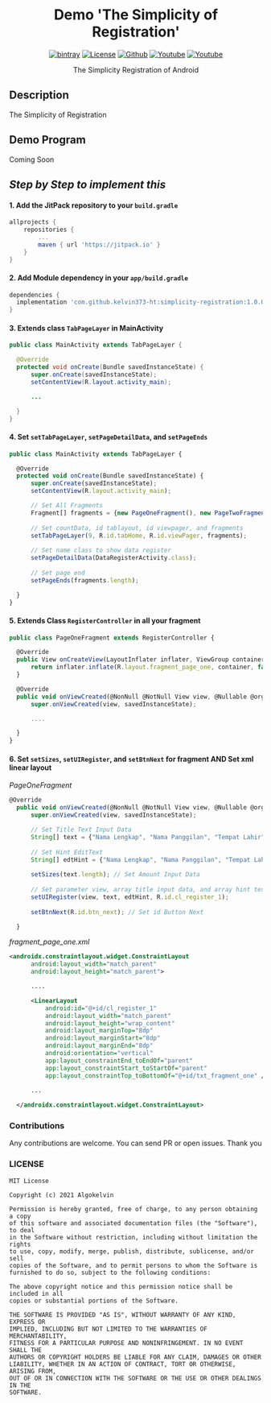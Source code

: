 <h1 align="center">Demo 'The Simplicity of Registration'</h1>

<p align="center">
  <a href="https://jitpack.io/#kelvin373-ht/simplicity-registration"><img alt="bintray" src="https://jitpack.io/v/kelvin373-ht/simplicity-registration.svg"></a>
  <a href="LICENSE"><img alt="License" src="https://img.shields.io/github/license/kelvin373-ht/demo-simplicity-registration"></a>
  <a href="https://github.com/kelvin373-ht"><img alt="Github" src="https://img.shields.io/github/followers/kelvin373-ht?label=follow&style=social"></a>
  <a href="https://www.youtube.com/c/AlgoKelvin373/"><img alt="Youtube" src="https://img.shields.io/youtube/channel/views/UCpSHZFRx64xWwXYbWbyXxfw?style=social"></a>
  <a href="https://www.youtube.com/c/AlgoKelvin373/"><img alt="Youtube" src="https://img.shields.io/youtube/channel/subscribers/UCpSHZFRx64xWwXYbWbyXxfw?style=social"></a>
</p>

<p align="center">The Simplicity Registration of Android</p>

## Description

The Simplicity of Registration

## Demo Program

Coming Soon

## _Step by Step to implement this_

#### 1. Add the JitPack repository to your `build.gradle`

```gradle
allprojects {
    repositories {
        ...
        maven { url 'https://jitpack.io' }
    }
}
  ```
  #### 2. Add Module dependency in your `app/build.gradle`
  
  ```gradle
  dependencies {
    implementation 'com.github.kelvin373-ht:simplicity-registration:1.0.0'
  }
  ```
  #### 3. Extends class `TabPageLayer` in MainActivity
  ```java
  public class MainActivity extends TabPageLayer {

    @Override
    protected void onCreate(Bundle savedInstanceState) {
        super.onCreate(savedInstanceState);
        setContentView(R.layout.activity_main);

        ...

    }
}
  ```
  #### 4. Set `setTabPageLayer`, `setPageDetailData`, and `setPageEnds`
  ```js
  public class MainActivity extends TabPageLayer {

    @Override
    protected void onCreate(Bundle savedInstanceState) {
        super.onCreate(savedInstanceState);
        setContentView(R.layout.activity_main);

        // Set All Fragments
        Fragment[] fragments = {new PageOneFragment(), new PageTwoFragment(), new PageThreeFragment()};
        
        // Set countData, id tablayout, id viewpager, and fragments
        setTabPageLayer(9, R.id.tabHome, R.id.viewPager, fragments);
        
        // Set name class to show data register
        setPageDetailData(DataRegisterActivity.class);
        
        // Set page end
        setPageEnds(fragments.length);

    }
}
  ```
  #### 5. Extends Class `RegisterController` in all your fragment
  ```js
  public class PageOneFragment extends RegisterController {

    @Override
    public View onCreateView(LayoutInflater inflater, ViewGroup container, Bundle savedInstanceState) {
        return inflater.inflate(R.layout.fragment_page_one, container, false);
    }

    @Override
    public void onViewCreated(@NonNull @NotNull View view, @Nullable @org.jetbrains.annotations.Nullable Bundle savedInstanceState) {
        super.onViewCreated(view, savedInstanceState);

        ....

    }
}
  ```
  #### 6. Set `setSizes`, `setUIRegister`, and `setBtnNext` for fragment AND Set xml linear layout
  _PageOneFragment_
  ```js
  @Override
    public void onViewCreated(@NonNull @NotNull View view, @Nullable @org.jetbrains.annotations.Nullable Bundle savedInstanceState) {
        super.onViewCreated(view, savedInstanceState);

        // Set Title Text Input Data
        String[] text = {"Nama Lengkap", "Nama Panggilan", "Tempat Lahir"};
        
        // Set Hint EditText
        String[] edtHint = {"Nama Lengkap", "Nama Panggilan", "Tempat Lahir"};
        
        setSizes(text.length); // Set Amount Input Data
        
        // Set parameter view, array title input data, and array hint text
        setUIRegister(view, text, edtHint, R.id.cl_register_1);
        
        setBtnNext(R.id.btn_next); // Set id Button Next

    }
  ```
  _fragment_page_one.xml_
  ```xml
  <androidx.constraintlayout.widget.ConstraintLayout
        android:layout_width="match_parent"
        android:layout_height="match_parent">

        ....

        <LinearLayout
            android:id="@+id/cl_register_1"
            android:layout_width="match_parent"
            android:layout_height="wrap_content"
            android:layout_marginTop="8dp"
            android:layout_marginStart="8dp"
            android:layout_marginEnd="8dp"
            android:orientation="vertical"
            app:layout_constraintEnd_toEndOf="parent"
            app:layout_constraintStart_toStartOf="parent"
            app:layout_constraintTop_toBottomOf="@+id/txt_fragment_one" />
            
        ...    

    </androidx.constraintlayout.widget.ConstraintLayout>
  ```

### Contributions

Any contributions are welcome. You can send PR or open issues.
Thank you

### LICENSE
```
MIT License

Copyright (c) 2021 Algokelvin

Permission is hereby granted, free of charge, to any person obtaining a copy
of this software and associated documentation files (the "Software"), to deal
in the Software without restriction, including without limitation the rights
to use, copy, modify, merge, publish, distribute, sublicense, and/or sell
copies of the Software, and to permit persons to whom the Software is
furnished to do so, subject to the following conditions:

The above copyright notice and this permission notice shall be included in all
copies or substantial portions of the Software.

THE SOFTWARE IS PROVIDED "AS IS", WITHOUT WARRANTY OF ANY KIND, EXPRESS OR
IMPLIED, INCLUDING BUT NOT LIMITED TO THE WARRANTIES OF MERCHANTABILITY,
FITNESS FOR A PARTICULAR PURPOSE AND NONINFRINGEMENT. IN NO EVENT SHALL THE
AUTHORS OR COPYRIGHT HOLDERS BE LIABLE FOR ANY CLAIM, DAMAGES OR OTHER
LIABILITY, WHETHER IN AN ACTION OF CONTRACT, TORT OR OTHERWISE, ARISING FROM,
OUT OF OR IN CONNECTION WITH THE SOFTWARE OR THE USE OR OTHER DEALINGS IN THE
SOFTWARE.
```
